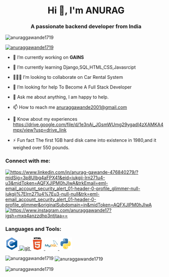 
<h1 align="center">Hi 👋, I'm ANURAG</h1>
<h3 align="center">A passionate backend developer from India</h3>

<p align="left"> <img src="https://komarev.com/ghpvc/?username=anuraggawande1719&label=Profile%20views&color=0e75b6&style=flat" alt="anuraggawande1719" /> </p>

<p align="left"> <a href="https://github.com/ryo-ma/github-profile-trophy"><img src="https://github-profile-trophy.vercel.app/?username=anuraggawande1719" alt="anuraggawande1719" /></a> </p>

- 🔭 I’m currently working on **GAINS**

- 🌱 I’m currently learning Django,SQL,HTML,CSS,Javasrcipt

- 👨🏻‍💻 I’m looking to collaborate on Car Rental System

- 🤝 I’m looking for help To Become A Full Stack Developer

- 💬 Ask me about anything, I am happy to help.

- 📫 How to reach me anuraggawande2001@gmail.com

- 📄 Know about my experiences https://drive.google.com/file/d/1e3nAi_JGsmWUmg29ygadI4zXAMKA4mpx/view?usp=drive_link

- ⚡ Fun fact The first 1GB hard disk came into existence in 1980,and it weighed over 550 pounds.


<h3 align="left">Connect with me:</h3>
<p align="left">
<a href="https://www.linkedin.com/in/anurag-gawande-476840279/?midSig=3p8Ulbg4aFPX41&eid=iukgii-lrn271u4-u3&midToken=AQFXJIPM0hJIwA&trkEmail=eml-email_account_security_alert_01-header-0-profile_glimmer-null-iukgii%7Elrn271u4%7Eu3-null-null&trk=eml-email_account_security_alert_01-header-0-profile_glimmer&originalSubdomain=in&midToken=AQFXJIPM0hJIwA" target="blank"><img align="center" src="https://raw.githubusercontent.com/rahuldkjain/github-profile-readme-generator/master/src/images/icons/Social/linked-in-alt.svg" alt="https://www.linkedin.com/in/anurag-gawande-476840279/?midSig=3p8Ulbg4aFPX41&eid=iukgii-lrn271u4-u3&midToken=AQFXJIPM0hJIwA&trkEmail=eml-email_account_security_alert_01-header-0-profile_glimmer-null-iukgii%7Elrn271u4%7Eu3-null-null&trk=eml-email_account_security_alert_01-header-0-profile_glimmer&originalSubdomain=in&midToken=AQFXJIPM0hJIwA" height="30" width="40" /></a>
<a href="https://instagram.com/https://www.instagram.com/anuraggawande17?igsh=mxq4anzzdhp3ntjtaa==" target="blank"><img align="center" src="https://raw.githubusercontent.com/rahuldkjain/github-profile-readme-generator/master/src/images/icons/Social/instagram.svg" alt="https://www.instagram.com/anuraggawande17?igsh=mxq4anzzdhp3ntjtaa==" height="30" width="40" /></a>
</p>

<h3 align="left">Languages and Tools:</h3>
<p align="left"> <a href="https://www.cprogramming.com/" target="_blank" rel="noreferrer"> <img src="https://raw.githubusercontent.com/devicons/devicon/master/icons/c/c-original.svg" alt="c" width="40" height="40"/> </a> <a href="https://git-scm.com/" target="_blank" rel="noreferrer"> <img src="https://www.vectorlogo.zone/logos/git-scm/git-scm-icon.svg" alt="git" width="40" height="40"/> </a> <a href="https://www.w3.org/html/" target="_blank" rel="noreferrer"> <img src="https://raw.githubusercontent.com/devicons/devicon/master/icons/html5/html5-original-wordmark.svg" alt="html5" width="40" height="40"/> </a> <a href="https://www.mysql.com/" target="_blank" rel="noreferrer"> <img src="https://raw.githubusercontent.com/devicons/devicon/master/icons/mysql/mysql-original-wordmark.svg" alt="mysql" width="40" height="40"/> </a> <a href="https://www.python.org" target="_blank" rel="noreferrer"> <img src="https://raw.githubusercontent.com/devicons/devicon/master/icons/python/python-original.svg" alt="python" width="40" height="40"/> </a> </p>

<p><img align="left" src="https://github-readme-stats.vercel.app/api/top-langs?username=anuraggawande1719&show_icons=true&locale=en&layout=compact" alt="anuraggawande1719" /></p>

<p>&nbsp;<img align="center" src="https://github-readme-stats.vercel.app/api?username=anuraggawande1719&show_icons=true&locale=en" alt="anuraggawande1719" /></p>

<p><img align="center" src="https://github-readme-streak-stats.herokuapp.com/?user=anuraggawande1719&" alt="anuraggawande1719" /></p>

<!---
anuraggawande1719/anuraggawande1719 is a ✨ special ✨ repository because its `README.md` (this file) appears on your GitHub profile.
You can click the Preview link to take a look at your changes.
--->
